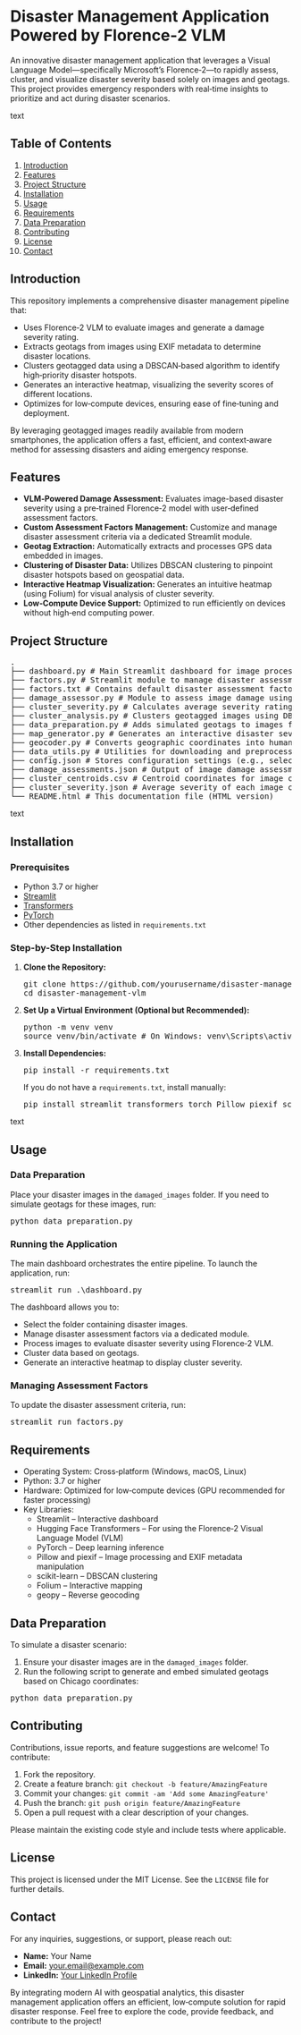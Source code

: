 <!DOCTYPE html> <html lang="en"> <head> <meta charset="UTF-8" /> </head> <body> <h1>Disaster Management Application Powered by Florence‑2 VLM</h1> <p> An innovative disaster management application that leverages a Visual Language Model—specifically Microsoft’s Florence‑2—to rapidly assess, cluster, and visualize disaster severity based solely on images and geotags. This project provides emergency responders with real‑time insights to prioritize and act during disaster scenarios. </p>
text
<h2>Table of Contents</h2>
<ol>
  <li><a href="#introduction">Introduction</a></li>
  <li><a href="#features">Features</a></li>
  <li><a href="#project-structure">Project Structure</a></li>
  <li><a href="#installation">Installation</a></li>
  <li><a href="#usage">Usage</a></li>
  <li><a href="#requirements">Requirements</a></li>
  <li><a href="#data-preparation">Data Preparation</a></li>
  <li><a href="#contributing">Contributing</a></li>
  <li><a href="#license">License</a></li>
  <li><a href="#contact">Contact</a></li>
</ol>

<h2 id="introduction">Introduction</h2>
<p>
  This repository implements a comprehensive disaster management pipeline
  that:
</p>
<ul>
  <li>
    Uses Florence‑2 VLM to evaluate images and generate a damage severity
    rating.
  </li>
  <li>
    Extracts geotags from images using EXIF metadata to determine disaster
    locations.
  </li>
  <li>
    Clusters geotagged data using a DBSCAN‑based algorithm to identify
    high‑priority disaster hotspots.
  </li>
  <li>
    Generates an interactive heatmap, visualizing the severity scores of
    different locations.
  </li>
  <li>
    Optimizes for low‑compute devices, ensuring ease of fine‑tuning and
    deployment.
  </li>
</ul>
<p>
  By leveraging geotagged images readily available from modern smartphones,
  the application offers a fast, efficient, and context‑aware method for
  assessing disasters and aiding emergency response.
</p>

<h2 id="features">Features</h2>
<ul>
  <li>
    <strong>VLM‑Powered Damage Assessment:</strong> Evaluates image-based
    disaster severity using a pre‑trained Florence‑2 model with user‑defined
    assessment factors.
  </li>
  <li>
    <strong>Custom Assessment Factors Management:</strong> Customize and
    manage disaster assessment criteria via a dedicated Streamlit module.
  </li>
  <li>
    <strong>Geotag Extraction:</strong> Automatically extracts and processes
    GPS data embedded in images.
  </li>
  <li>
    <strong>Clustering of Disaster Data:</strong> Utilizes DBSCAN clustering
    to pinpoint disaster hotspots based on geospatial data.
  </li>
  <li>
    <strong>Interactive Heatmap Visualization:</strong> Generates an intuitive
    heatmap (using Folium) for visual analysis of cluster severity.
  </li>
  <li>
    <strong>Low‑Compute Device Support:</strong> Optimized to run efficiently
    on devices without high‑end computing power.
  </li>
</ul>

<h2 id="project-structure">Project Structure</h2>
<pre>
.
├── dashboard.py # Main Streamlit dashboard for image processing, clustering, and mapping
├── factors.py # Streamlit module to manage disaster assessment factors
├── factors.txt # Contains default disaster assessment factors
├── damage_assessor.py # Module to assess image damage using Florence‑2 VLM
├── cluster_severity.py # Calculates average severity rating of each cluster
├── cluster_analysis.py # Clusters geotagged images using DBSCAN
├── data_preparation.py # Adds simulated geotags to images for disaster scenarios
├── map_generator.py # Generates an interactive disaster severity heatmap using Folium
├── geocoder.py # Converts geographic coordinates into human‑readable locations
├── data_utils.py # Utilities for downloading and preprocessing disaster images
├── config.json # Stores configuration settings (e.g., selected image folder)
├── damage_assessments.json # Output of image damage assessments
├── cluster_centroids.csv # Centroid coordinates for image clusters
├── cluster_severity.json # Average severity of each image cluster
└── README.html # This documentation file (HTML version)
</pre>

text
<h2 id="installation">Installation</h2>
<h3>Prerequisites</h3>
<ul>
  <li>Python 3.7 or higher</li>
  <li>
    <a href="https://streamlit.io/">Streamlit</a>
  </li>
  <li>
    <a href="https://huggingface.co/docs/transformers/">Transformers</a>
  </li>
  <li>
    <a href="https://pytorch.org/">PyTorch</a>
  </li>
  <li>Other dependencies as listed in <code>requirements.txt</code></li>
</ul>
<h3>Step-by-Step Installation</h3>
<ol>
  <li>
    <p><strong>Clone the Repository:</strong></p>
    <pre>git clone https://github.com/yourusername/disaster-management-vlm.git
cd disaster-management-vlm</pre>
</li>
<li>
<p><strong>Set Up a Virtual Environment (Optional but Recommended):</strong></p>
<pre>python -m venv venv
source venv/bin/activate # On Windows: venv\Scripts\activate</pre>
</li>
<li>
<p><strong>Install Dependencies:</strong></p>
<pre>pip install -r requirements.txt</pre>
<p>
If you do not have a <code>requirements.txt</code>, install manually:
</p>
<pre>pip install streamlit transformers torch Pillow piexif scikit-learn pandas numpy folium pyproj geopy streamlit_folium</pre>
</li>
</ol>

text
<h2 id="usage">Usage</h2>
<h3>Data Preparation</h3>
<p>
  Place your disaster images in the <code>damaged_images</code> folder. If you
  need to simulate geotags for these images, run:
</p>
<pre>python data_preparation.py</pre>
<h3>Running the Application</h3>
<p>
  The main dashboard orchestrates the entire pipeline. To launch the
  application, run:
</p>
<pre>streamlit run .\dashboard.py</pre>
<p>
  The dashboard allows you to:
</p>
<ul>
  <li>
    Select the folder containing disaster images.
  </li>
  <li>
    Manage disaster assessment factors via a dedicated module.
  </li>
  <li>
    Process images to evaluate disaster severity using Florence‑2 VLM.
  </li>
  <li>Cluster data based on geotags.</li>
  <li>Generate an interactive heatmap to display cluster severity.</li>
</ul>
<h3>Managing Assessment Factors</h3>
<p>
  To update the disaster assessment criteria, run:
</p>
<pre>streamlit run factors.py</pre>

<h2 id="requirements">Requirements</h2>
<ul>
  <li>Operating System: Cross‑platform (Windows, macOS, Linux)</li>
  <li>Python: 3.7 or higher</li>
  <li>
    Hardware: Optimized for low‑compute devices (GPU recommended for faster
    processing)
  </li>
  <li>
    Key Libraries:
    <ul>
      <li>Streamlit – Interactive dashboard</li>
      <li>
        Hugging Face Transformers – For using the Florence‑2 Visual Language
        Model (VLM)
      </li>
      <li>PyTorch – Deep learning inference</li>
      <li>
        Pillow and piexif – Image processing and EXIF metadata manipulation
      </li>
      <li>scikit-learn – DBSCAN clustering</li>
      <li>Folium – Interactive mapping</li>
      <li>geopy – Reverse geocoding</li>
    </ul>
  </li>
</ul>

<h2 id="data-preparation">Data Preparation</h2>
<p>
  To simulate a disaster scenario:
</p>
<ol>
  <li>Ensure your disaster images are in the <code>damaged_images</code> folder.</li>
  <li>
    Run the following script to generate and embed simulated geotags based on Chicago
    coordinates:
  </li>
</ol>
<pre>python data_preparation.py</pre>

<h2 id="contributing">Contributing</h2>
<p>
  Contributions, issue reports, and feature suggestions are welcome! To contribute:
</p>
<ol>
  <li>Fork the repository.</li>
  <li>
    Create a feature branch:
    <code>git checkout -b feature/AmazingFeature</code>
  </li>
  <li>
    Commit your changes:
    <code>git commit -am 'Add some AmazingFeature'</code>
  </li>
  <li>Push the branch:
    <code>git push origin feature/AmazingFeature</code>
  </li>
  <li>Open a pull request with a clear description of your changes.</li>
</ol>
<p>
  Please maintain the existing code style and include tests where applicable.
</p>

<h2 id="license">License</h2>
<p>
  This project is licensed under the MIT License. See the <code>LICENSE</code> file for further details.
</p>

<h2 id="contact">Contact</h2>
<p>
  For any inquiries, suggestions, or support, please reach out:
</p>
<ul>
  <li><strong>Name:</strong> Your Name</li>
  <li>
    <strong>Email:</strong> <a href="mailto:your.email@example.com">your.email@example.com</a>
  </li>
  <li>
    <strong>LinkedIn:</strong>
    <a href="https://www.linkedin.com/in/yourprofile" target="_blank">Your LinkedIn Profile</a>
  </li>
</ul>
<p>
  By integrating modern AI with geospatial analytics, this disaster management application offers an efficient, low‑compute solution for rapid disaster response. Feel free to explore the code, provide feedback, and contribute to the project!
</p>
